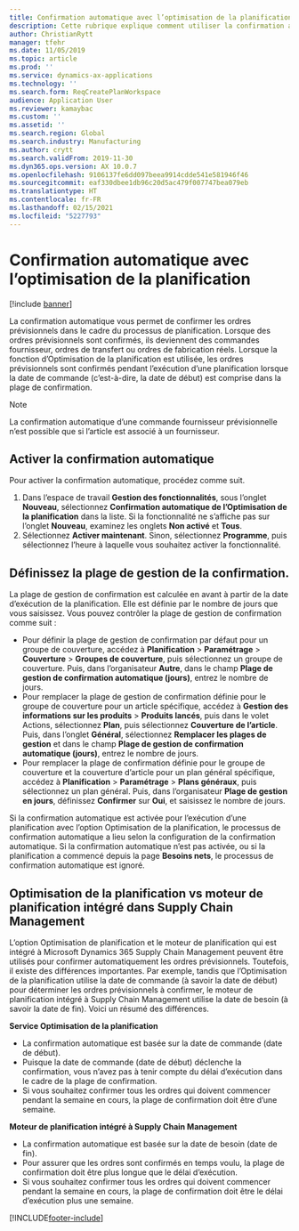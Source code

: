 ```yaml
---
title: Confirmation automatique avec l’optimisation de la planification
description: Cette rubrique explique comment utiliser la confirmation automatique avec la fonction d’Optimisation de la planification.
author: ChristianRytt
manager: tfehr
ms.date: 11/05/2019
ms.topic: article
ms.prod: ''
ms.service: dynamics-ax-applications
ms.technology: ''
ms.search.form: ReqCreatePlanWorkspace
audience: Application User
ms.reviewer: kamaybac
ms.custom: ''
ms.assetid: ''
ms.search.region: Global
ms.search.industry: Manufacturing
ms.author: crytt
ms.search.validFrom: 2019-11-30
ms.dyn365.ops.version: AX 10.0.7
ms.openlocfilehash: 9106137fe6dd097beea9914cdde541e581946f46
ms.sourcegitcommit: eaf330dbee1db96c20d5ac479f007747bea079eb
ms.translationtype: HT
ms.contentlocale: fr-FR
ms.lasthandoff: 02/15/2021
ms.locfileid: "5227793"
---
```

# <a name="autofirming-with-planning-optimization"></a>Confirmation automatique avec l’optimisation de la planification

[!include [banner](../../includes/banner.md)]

La confirmation automatique vous permet de confirmer les ordres prévisionnels dans le cadre du processus de planification. Lorsque des ordres prévisionnels sont confirmés, ils deviennent des commandes fournisseur, ordres de transfert ou ordres de fabrication réels. Lorsque la fonction d’Optimisation de la planification est utilisée, les ordres prévisionnels sont confirmés pendant l’exécution d’une planification lorsque la date de commande (c’est-à-dire, la date de début) est comprise dans la plage de confirmation.

> [!NOTE]
> La confirmation automatique d’une commande fournisseur prévisionnelle n’est possible que si l’article est associé à un fournisseur.

## <a name="turn-on-autofirming"></a>Activer la confirmation automatique

Pour activer la confirmation automatique, procédez comme suit.

1. Dans l’espace de travail **Gestion des fonctionnalités**, sous l’onglet **Nouveau**, sélectionnez **Confirmation automatique de l’Optimisation de la planification** dans la liste. Si la fonctionnalité ne s’affiche pas sur l’onglet **Nouveau**, examinez les onglets **Non activé** et **Tous**.
1. Sélectionnez **Activer maintenant**. Sinon, sélectionnez **Programme**, puis sélectionnez l’heure à laquelle vous souhaitez activer la fonctionnalité.

## <a name="set-up-the-firming-time-fence"></a>Définissez la plage de gestion de la confirmation.

La plage de gestion de confirmation est calculée en avant à partir de la date d’exécution de la planification. Elle est définie par le nombre de jours que vous saisissez. Vous pouvez contrôler la plage de gestion de confirmation comme suit :

- Pour définir la plage de gestion de confirmation par défaut pour un groupe de couverture, accédez à **Planification** \> **Paramétrage** \> **Couverture** \> **Groupes de couverture**, puis sélectionnez un groupe de couverture. Puis, dans l’organisateur **Autre**, dans le champ **Plage de gestion de confirmation automatique (jours)**, entrez le nombre de jours.
- Pour remplacer la plage de gestion de confirmation définie pour le groupe de couverture pour un article spécifique, accédez à **Gestion des informations sur les produits** \> **Produits lancés**, puis dans le volet Actions, sélectionnez **Plan**, puis sélectionnez **Couverture de l’article**. Puis, dans l’onglet **Général**, sélectionnez **Remplacer les plages de gestion** et dans le champ **Plage de gestion de confirmation automatique (jours)**, entrez le nombre de jours.
- Pour remplacer la plage de confirmation définie pour le groupe de couverture et la couverture d’article pour un plan général spécifique, accédez à **Planification** \> **Paramétrage** \> **Plans généraux**, puis sélectionnez un plan général. Puis, dans l’organisateur **Plage de gestion en jours**, définissez **Confirmer** sur **Oui**, et saisissez le nombre de jours.

Si la confirmation automatique est activée pour l’exécution d’une planification avec l’option Optimisation de la planification, le processus de confirmation automatique a lieu selon la configuration de la confirmation automatique. Si la confirmation automatique n’est pas activée, ou si la planification a commencé depuis la page **Besoins nets**, le processus de confirmation automatique est ignoré.

## <a name="planning-optimization-vs-the-built-in-supply-chain-management-planning-engine"></a>Optimisation de la planification vs moteur de planification intégré dans Supply Chain Management

L’option Optimisation de planification et le moteur de planification qui est intégré à Microsoft Dynamics 365 Supply Chain Management peuvent être utilisés pour confirmer automatiquement les ordres prévisionnels. Toutefois, il existe des différences importantes. Par exemple, tandis que l’Optimisation de la planification utilise la date de commande (à savoir la date de début) pour déterminer les ordres prévisionnels à confirmer, le moteur de planification intégré à Supply Chain Management utilise la date de besoin (à savoir la date de fin). Voici un résumé des différences.

**Service Optimisation de la planification**

- La confirmation automatique est basée sur la date de commande (date de début).
- Puisque la date de commande (date de début) déclenche la confirmation, vous n’avez pas à tenir compte du délai d’exécution dans le cadre de la plage de confirmation.
- Si vous souhaitez confirmer tous les ordres qui doivent commencer pendant la semaine en cours, la plage de confirmation doit être d’une semaine.

**Moteur de planification intégré à Supply Chain Management**

- La confirmation automatique est basée sur la date de besoin (date de fin).
- Pour assurer que les ordres sont confirmés en temps voulu, la plage de confirmation doit être plus longue que le délai d’exécution.
- Si vous souhaitez confirmer tous les ordres qui doivent commencer pendant la semaine en cours, la plage de confirmation doit être le délai d’exécution plus une semaine.


[!INCLUDE[footer-include](../../../includes/footer-banner.md)]